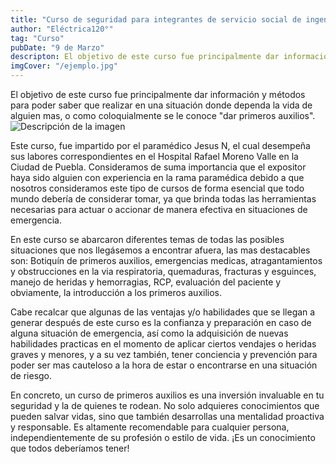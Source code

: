 ```yaml
---
title: "Curso de seguridad para integrantes de servicio social de ingeniería eléctrica"
author: "Eléctrica120°"
tag: "Curso"
pubDate: "9 de Marzo"
descripton: El objetivo de este curso fue principalmente dar información y métodos para poder saber que realizar en una situación donde dependa la vida de alguien mas.
imgCover: "/ejemplo.jpg"
---
```


El objetivo de este curso fue principalmente dar información y métodos para poder saber que realizar en una situación donde dependa la vida de alguien mas, o como coloquialmente se le conoce "dar primeros auxilios".
![Descripción de la imagen](/ejemplo.jpg)


Este curso, fue impartido por el paramédico Jesus N, el cual desempeña sus labores correspondientes en el Hospital Rafael Moreno Valle en la Ciudad de Puebla. Consideramos de suma importancia que el expositor haya sido alguien con experiencia en la rama paramédica debido a que nosotros consideramos este tipo de cursos de forma esencial que todo mundo debería de considerar tomar, ya que brinda todas las herramientas necesarias para actuar o accionar de manera efectiva en situaciones de emergencia. 

En este curso se abarcaron diferentes temas de todas las posibles situaciones que nos llegásemos a encontrar afuera, las mas destacables son: Botiquín de primeros auxilios, emergencias medicas, atragantamientos y obstrucciones en la via respiratoria, quemaduras, fracturas y esguinces, manejo de heridas y hemorragias, RCP, evaluación del paciente y obviamente, la introducción a los primeros auxilios.

Cabe recalcar que algunas de las ventajas y/o habilidades que se llegan a generar después de este curso es la confianza y preparación en caso de alguna situación de emergencia, así como la adquisición de nuevas habilidades practicas en el momento de aplicar ciertos vendajes o heridas graves y menores, y a su vez también, tener conciencia y prevención para poder ser mas cauteloso a la hora de estar o encontrarse en una situación de riesgo.

En concreto, un curso de primeros auxilios es una inversión invaluable en tu seguridad y la de quienes te rodean. No solo adquieres conocimientos que pueden salvar vidas, sino que también desarrollas una mentalidad proactiva y responsable. Es altamente recomendable para cualquier persona, independientemente de su profesión o estilo de vida. ¡Es un conocimiento que todos deberíamos tener!

